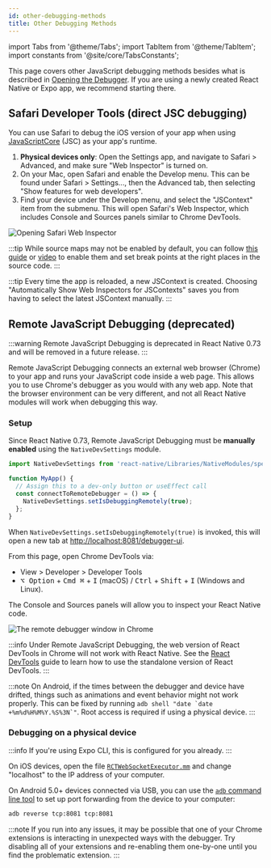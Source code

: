 ```yaml
---
id: other-debugging-methods
title: Other Debugging Methods
---
```


import Tabs from '@theme/Tabs'; import TabItem from '@theme/TabItem'; import constants from '@site/core/TabsConstants';

This page covers other JavaScript debugging methods besides what is described in [Opening the Debugger](./debugging#opening-the-debugger). If you are using a newly created React Native or Expo app, we recommend starting there.

## Safari Developer Tools (direct JSC debugging)

You can use Safari to debug the iOS version of your app when using [JavaScriptCore](https://trac.webkit.org/wiki/JavaScriptCore) (JSC) as your app's runtime.

1. **Physical devices only**: Open the Settings app, and navigate to Safari > Advanced, and make sure "Web Inspector" is turned on.
2. On your Mac, open Safari and enable the Develop menu. This can be found under Safari > Settings..., then the Advanced tab, then selecting "Show features for web developers".
3. Find your device under the Develop menu, and select the "JSContext" item from the submenu. This will open Safari's Web Inspector, which includes Console and Sources panels similar to Chrome DevTools.

![Opening Safari Web Inspector](/docs/assets/debugging-safari-developer-tools.jpg)

:::tip
While source maps may not be enabled by default, you can follow [this guide](https://blog.nparashuram.com/2019/10/debugging-react-native-ios-apps-with.html) or [video](https://www.youtube.com/watch?v=GrGqIIz51k4) to enable them and set break points at the right places in the source code.
:::

:::tip
Every time the app is reloaded, a new JSContext is created. Choosing "Automatically Show Web Inspectors for JSContexts" saves you from having to select the latest JSContext manually.
:::

## Remote JavaScript Debugging (deprecated)

:::warning
Remote JavaScript Debugging is deprecated in React Native 0.73 and will be removed in a future release.
:::

Remote JavaScript Debugging connects an external web browser (Chrome) to your app and runs your JavaScript code inside a web page. This allows you to use Chrome's debugger as you would with any web app. Note that the browser environment can be very different, and not all React Native modules will work when debugging this way.

### Setup

Since React Native 0.73, Remote JavaScript Debugging must be **manually enabled** using the `NativeDevSettings` module.

```js
import NativeDevSettings from 'react-native/Libraries/NativeModules/specs/NativeDevSettings';

function MyApp() {
  // Assign this to a dev-only button or useEffect call
  const connectToRemoteDebugger = () => {
    NativeDevSettings.setIsDebuggingRemotely(true);
  };
}
```

When `NativeDevSettings.setIsDebuggingRemotely(true)` is invoked, this will open a new tab at [http://localhost:8081/debugger-ui](http://localhost:8081/debugger-ui).

From this page, open Chrome DevTools via:

- View > Developer > Developer Tools
- <kbd>⌥ Option</kbd> + <kbd>Cmd ⌘</kbd> + <kbd>I</kbd> (macOS) / <kbd>Ctrl</kbd> + <kbd>Shift</kbd> + <kbd>I</kbd> (Windows and Linux).

The Console and Sources panels will allow you to inspect your React Native code.

![The remote debugger window in Chrome](/docs/assets/debugging-chrome-remote-debugger.jpg)

:::info
Under Remote JavaScript Debugging, the web version of React DevTools in Chrome will not work with React Native. See the [React DevTools](./react-devtools) guide to learn how to use the standalone version of React DevTools.
:::

:::note
On Android, if the times between the debugger and device have drifted, things such as animations and event behavior might not work properly. This can be fixed by running ``adb shell "date `date +%m%d%H%M%Y.%S%3N`"``. Root access is required if using a physical device.
:::

### Debugging on a physical device

:::info
If you're using Expo CLI, this is configured for you already.
:::

<Tabs groupId="platform" defaultValue={constants.defaultPlatform} values={constants.platforms} className="pill-tabs">
<TabItem value="ios">

On iOS devices, open the file [`RCTWebSocketExecutor.mm`](https://github.com/facebook/react-native/blob/master/packages/react-native/React/CoreModules/RCTWebSocketExecutor.mm) and change "localhost" to the IP address of your computer.

</TabItem>
<TabItem value="android">

On Android 5.0+ devices connected via USB, you can use the [`adb` command line tool](http://developer.android.com/tools/help/adb.html) to set up port forwarding from the device to your computer:

```sh
adb reverse tcp:8081 tcp:8081
```

</TabItem>
</Tabs>

:::note
If you run into any issues, it may be possible that one of your Chrome extensions is interacting in unexpected ways with the debugger. Try disabling all of your extensions and re-enabling them one-by-one until you find the problematic extension.
:::
